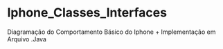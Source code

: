 # Iphone_Classes_Interfaces
Diagramação do Comportamento Básico do Iphone + Implementação em Arquivo .Java
